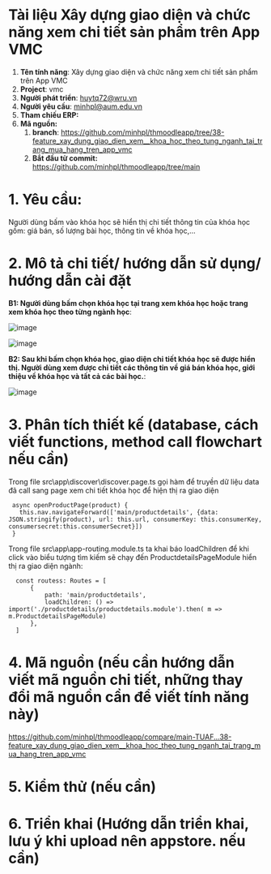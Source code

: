 # Tài liệu Xây dựng giao diện và chức năng xem chi tiết sản phẩm trên App VMC

1. **Tên tính năng**: Xây dựng giao diện và chức năng xem chi tiết sản phẩm trên App VMC
2. **Project**: vmc
3. **Người phát triển**: huytq72@wru.vn
4. **Người yêu cầu**: minhpl@aum.edu.vn
5. **Tham chiếu ERP:**
6. **Mã nguồn:**
	1. **branch**: https://github.com/minhpl/thmoodleapp/tree/38-feature_xay_dung_giao_dien_xem__khoa_hoc_theo_tung_nganh_tai_trang_mua_hang_tren_app_vmc
	2. **Bắt đầu từ commit:** https://github.com/minhpl/thmoodleapp/tree/main

# 1. Yêu cầu:

Người dùng bấm vào khóa học sẽ hiển thị chi tiết thông tin của khóa học gồm: giá bán, số lượng bài học, thông tin về khóa học,...

# 2. Mô tả chi tiết/ hướng dẫn sử dụng/ hướng dẫn cài đặt

**B1: Người dùng bấm chọn khóa học tại trang xem khóa học hoặc trang xem khóa học theo từng ngành học**:

![image](https://user-images.githubusercontent.com/58178423/236592948-e5b6a026-219b-475d-ab26-06add00e3505.png)

![image](https://user-images.githubusercontent.com/58178423/236592867-85927f89-c009-4f32-845e-bbf932406913.png)

**B2: Sau khi bấm chọn khóa học, giao diện chi tiết khóa học sẽ được hiển thị. Người dùng xem được chi tiết các thông tin về giá bán khóa học, giới thiệu về khóa học và tất cả các bài học.**:

![image](https://user-images.githubusercontent.com/58178423/236593040-4abba1c8-48ec-461b-820c-a3a1c0a29a17.png)

# 3. Phân tích thiết kế (database, cách viết functions, method call flowchart nếu cần)
Trong file src\app\discover\discover.page.ts gọi hàm  để truyền dữ liệu data đã call sang page xem chi tiết khóa học để hiện thị ra giao diện

     async openProductPage(product) {
       this.nav.navigateForward(['main/productdetails', {data: JSON.stringify(product), url: this.url, consumerKey: this.consumerKey, consumersecret:this.consumerSecret}])
     }

Trong file src\app\app-routing.module.ts ta khai báo loadChildren để khi click vào biểu tượng tìm kiếm sẽ chạy đến ProductdetailsPageModule hiển thị ra giao diện ngành:

      const routess: Routes = [
          {
              path: 'main/productdetails',
              loadChildren: () => import('./productdetails/productdetails.module').then( m => m.ProductdetailsPageModule)
          },
      ]

# 4. Mã nguồn (nếu cần hướng dẫn viết mã nguồn chi tiết, những thay đổi mã nguồn cần để viết tính năng này)

https://github.com/minhpl/thmoodleapp/compare/main-TUAF...38-feature_xay_dung_giao_dien_xem__khoa_hoc_theo_tung_nganh_tai_trang_mua_hang_tren_app_vmc

# 5. Kiểm thử (nếu cần)


# 6. Triển khai (Hướng dẫn triển khai, lưu ý khi upload nên appstore. nếu cần)
